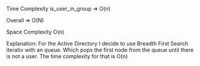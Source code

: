 Time Complexity
is_user_in_group => O(n)

Overall => O(N)

Space Complexity
O(n)

Explanation:
For the Active Directory I decide to use Breadth First Search iterativ with an queue. Which pops the first node from the queue until there is not a user.
The time complexity for that is O(n)

